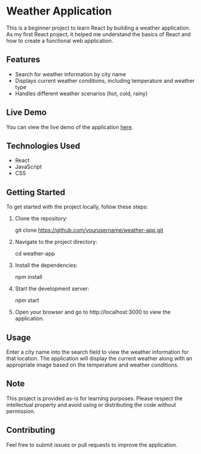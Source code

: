 # Weather Application

This is a beginner project to learn React by building a weather application. As my first React project, it helped me understand the basics of React and how to create a functional web application.

## Features

- Search for weather information by city name
- Displays current weather conditions, including temperature and weather type
- Handles different weather scenarios (hot, cold, rainy)

## Live Demo

You can view the live demo of the application [here](https://main--react-weatherr-ap.netlify.app/).

## Technologies Used

- React
- JavaScript
- CSS

## Getting Started

To get started with the project locally, follow these steps:

1. Clone the repository:
  
   git clone https://github.com/yourusername/weather-app.git
   
2. Navigate to the project directory:
   
   cd weather-app

3. Install the dependencies:

   npm install

4. Start the development server:

   npm start
5. Open your browser and go to http://localhost:3000 to view the application.   
## Usage
Enter a city name into the search field to view the weather information for that location. The application will display the current weather along with an appropriate image based on the temperature and weather conditions.

## Note
This project is provided as-is for learning purposes. Please respect the intellectual property and avoid using or distributing the code without permission.

## Contributing
Feel free to submit issues or pull requests to improve the application.
